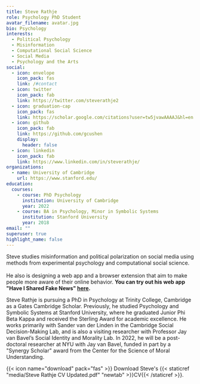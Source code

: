 ```yaml
---
title: Steve Rathje
role: Psychology PhD Student
avatar_filename: avatar.jpg
bio: Psychology
interests:
  - Political Psychology
  - Misinformation
  - Computational Social Science
  - Social Media
  - Psychology and the Arts
social:
  - icon: envelope
    icon_pack: fas
    link: /#contact
  - icon: twitter
    icon_pack: fab
    link: https://twitter.com/steverathje2
  - icon: graduation-cap
    icon_pack: fas
    link: https://scholar.google.com/citations?user=tw5jvawAAAAJ&hl=en
  - icon: github
    icon_pack: fab
    link: https://github.com/gcushen
    display:
      header: false
  - icon: linkedin
    icon_pack: fab
    link: https://www.linkedin.com/in/steverathje/
organizations:
  - name: University of Cambridge
    url: https://www.stanford.edu/
education:
  courses:
    - course: PhD Psychology
      institution: University of Cambridge
      year: 2022
    - course: BA in Psychology, Minor in Symbolic Systems
      institution: Stanford University
      year: 2018
email: ""
superuser: true
highlight_name: false
---
```

Steve studies misinformation and political polarization on social media using methods from experimental psychology and computational social science. \
\
He also is designing a web app and a browser extension that aim to make people more aware of their online behavior. **You can try out his web app "Have I Shared Fake News" [here](https://newsfeedback.shinyapps.io/HaveISharedFakeNews/).** 

Steve Rathje is pursuing a PhD in Psychology at Trinity College, Cambridge as a Gates Cambridge Scholar. Previously, he studied Psychology and Symbolic Systems at Stanford University, where he graduated Junior Phi Beta Kappa and received the Sterling Award for academic excellence. He works primarily with Sander van der Linden in the Cambridge Social Decision-Making Lab, and is also a visiting researcher with Professor Jay van Bavel’s Social Identity and Morality Lab. In 2022, he will be a post-doctoral researcher at NYU with Jay van Bavel, funded in part by a "Synergy Scholar" award from the Center for the Science of Moral Understanding.

{{< icon name="download" pack="fas" >}} Download Steve's {{< staticref "media/Steve Rathje CV Updated.pdf" "newtab" >}}CV{{< /staticref >}}.
